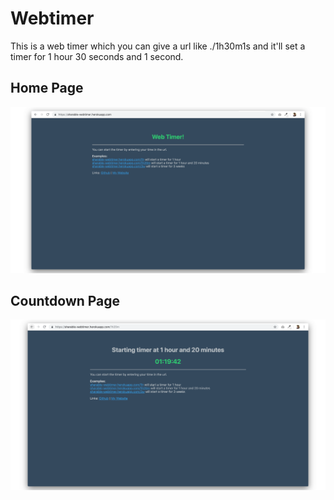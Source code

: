 # Webtimer
This is a web timer which you can give a url like ./1h30m1s and it'll set a timer for 1 hour 30 seconds and 1 second.

## Home Page
![](./readme-resources/homePage.png)

## Countdown Page
![](./readme-resources/countdownPage.png)
